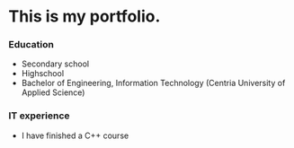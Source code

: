 # This is my portfolio.
### Education
- Secondary school
- Highschool
- Bachelor of Engineering, Information Technology (Centria University of Applied Science)
### IT experience
- I have finished a C++ course
